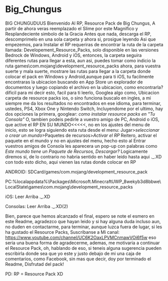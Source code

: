 # Big_Chungus
BIG CHUNGUDUUS
Bienvenido Al RP, Resource Pack de Big Chungus, A partir de ahora veras reemplazado el Slime por este Magnifico y Resplandeciente simbolo de la Gracia
Antes que nada, descarga el RP, descomprimelo en una sola carpeta y ahora si, prosigue leyendo
Asi que empezemos, para Instalar el RP requeriras de encontrar la ruta de la carpeta llamada: Developement_Resource_Packs, solo disponible en las versiones 
Bedrock de Windows, Android y iOS, entonces, la carpeta seguira diferentes rutas para llegar a esta, aun asi, puedes tomar como indicio la ruta
games\com.mojang\development_resource_packs
ahora, para vuestra suerte y mala suerte, mostrare las rutas para llegar a la carpeta donde colocar el pack en Windows y Android,aunque para ti iOS, tu 
facilmente encontraras la ubicacion buscando en App Store un explorador de documentos y luego copiando el archivo en la ubicacion, como encontrarla?
dificil para mi decir esto, facil para ti leerlo, Googlea algo como, Ubicacion carpeta de resource packs ios, o sino funciona buscalo en ingles, a mi
siempre me da los resultados no encontrados en ese idioma, para terminar, ustedes, PS4, Xbox One y Nintendo Switch, Incluyendome por el ultimo, hay dos opciones
la primera, googlear: *como instalar resource packs en "Tu Consola"* O, tambien podeis pedirle a vuestro amigo de PC, Android o iOS, que active el RP
EN SU MUNDO<<<<<, no en los ajustes del menu de inicio, esto se logra siguiendo esta ruta desde el menu: Jugar>*seleccionar o crear un mundo*>Paquetes de recursos>*Activar
el RP*
Reitero, activar el paquete en el mundo y no en ajustes del menu, hecho esto al Entrar vuestros amigos de Consola les aparecera un pop-up con palabras como
*Este mundo tiene un Paquete de Recursos, Descargar?* Logicamente diremos si, de lo contrario no habria sentido en haber leido hasta aqui ._.XD
con todo esto dicho, aqui vienen las rutas donde colocar en RP

ANDROID: SDCard/games/com.mojang/development_resource_pack

PC:%localappdata%\Packages\Microsoft.MinecraftUWP_8wekyb3d8bbwe\LocalState\games\com.mojang\development_resource_packs

iOS: Leer Arriba ._.XD

Consolas: Leer Arriba ._.XD(2)

Bien, parece que hemos alcanzado el final, espero se note el esmero en este Readme, agradezco que hayan leido y si hay alguna duda incluso aun,
no duden en contactarme, para terminar, aunque luzca fuera de lugar, si les ha gustado el Resource Packs, Suscribanse a Mi canal: https://www.youtube.com/channel/UC6K2OaxLPVMCnmawVOi6f5w
eso seria una buena forma de agradecerme, ademas, me motivaria a continuar el Resource Pack, oh, hablando de eso, si teneis alguna sugerencia
pueden escribirla donde sea que yo este y justo debajo de mi una caja de comentarios, como Facebook, sin mas que decir, doy por terminado el Readme,
Disfrutad del pack!

PD: RP = Resource Pack
XD
